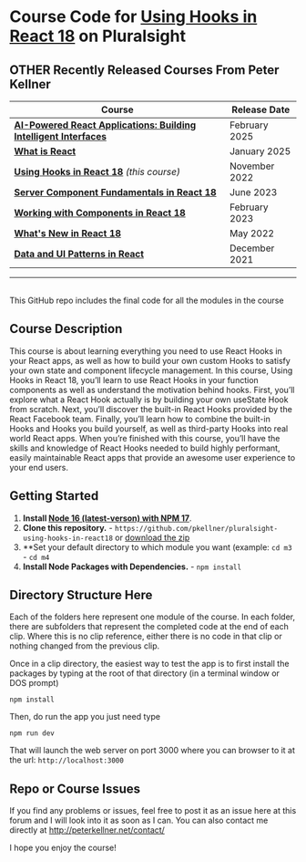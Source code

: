 # Course Code for [Using Hooks in React 18](http://www.pluralsight.com/courses/react-18-using-hooks) on Pluralsight


## OTHER Recently Released Courses From Peter Kellner

| **Course**                                                                           | Release Date  |
|-------------------------------------------------------------------------------------------------------------------------------|---------------|
| **[AI-Powered React Applications: Building Intelligent Interfaces](https://app.pluralsight.com/library/courses/ai-powered-react-applications-building-intelligent-interfaces/)**   | February 2025 |
| **[What is React](https://pluralsight.com/courses/react-what-is/)**                                                           | January 2025   |
| **[Using Hooks in React 18](https://pluralsight.com/courses/react-18-using-hooks/)**   *(this course)*                        | November 2022 |
| **[Server Component Fundamentals in React 18](http://www.pluralsight.com/courses/react-18-server-component-fundamentals)**    | June 2023     |
| **[Working with Components in React 18](https://pluralsight.com/profile/author/peter-kellner)**                               | February 2023 |
| **[What's New in React 18](https://pluralsight.com/courses/react-18-whats-new/)**                                             | May 2022      |
| **[Data and UI Patterns in React](https://github.com/pkellner/pluralsight-building-essential-ui-data-elements-in-react/)**    | December 2021 |

<hr/>

<br/>
This GitHub repo includes the final code for all the modules in the course 

## Course Description

This course is about learning everything you need to use React Hooks in your React apps, as well as how to build your own custom Hooks to satisfy your own state and component lifecycle management. In this course, Using Hooks in React 18, you’ll learn to use React Hooks in your function components as well as understand the motivation behind hooks. First, you’ll explore what a React Hook actually is by building your own useState Hook from scratch. Next, you’ll discover the built-in React Hooks provided by the React Facebook team. Finally, you’ll learn how to combine the built-in Hooks and Hooks you build yourself, as well as third-party Hooks into real world React apps. When you’re finished with this course, you’ll have the skills and knowledge of React Hooks needed to build highly performant, easily maintainable React apps that provide an awesome user experience to your end users.

## Getting Started
1. **Install [Node 16 (latest-verson) with NPM 17](https://nodejs.org)**.
2. **Clone this repository.** - `https://github.com/pkellner/pluralsight-using-hooks-in-react18` or [download the zip](https://github.com/pkellner/pluralsight-using-hooks-in-react18/archive/refs/heads/main.zip)
3. **Set your default directory to which module you want (example: `cd m3` - `cd m4`
4. **Install Node Packages with Dependencies.** - `npm install`



## Directory Structure Here

Each of the folders here represent one module of the course.  In each folder, there are subfolders that represent the completed code at the end of each clip. Where this is no clip reference, either there is no code in that clip or nothing changed from the previous clip.

Once in a clip directory, the easiest way to test the app is to first install the packages by typing at the root of that directory (in a terminal window or DOS prompt)

`npm install`

Then, do run the app you just need type

`npm run dev`

That will launch the web server on port 3000 where you can browser to it at the url: `http://localhost:3000`


## Repo or Course Issues

If you find any problems or issues, feel free to post it as an issue here at this forum and I will look into it as soon as I can. You can also contact me directly at http://peterkellner.net/contact/ 

I hope you enjoy the course!











